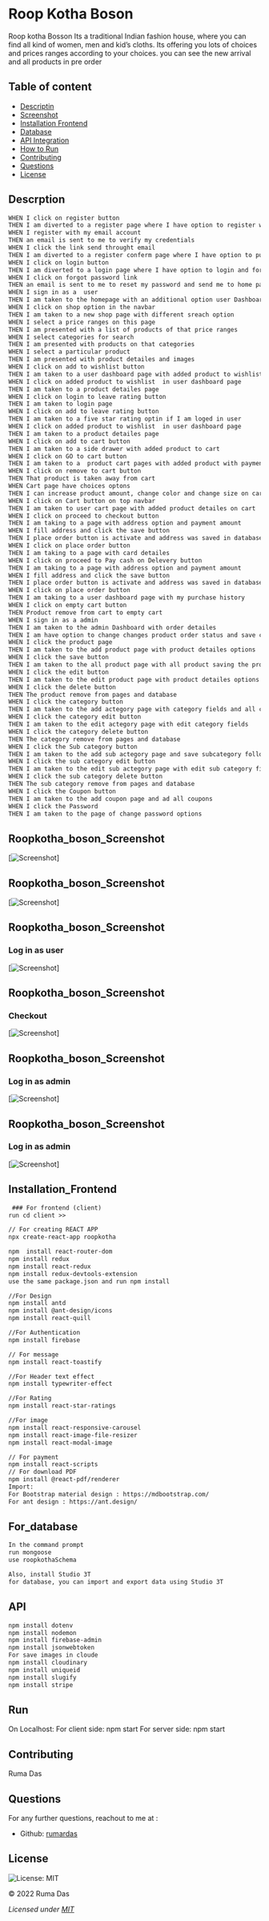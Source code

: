
# Roop Kotha Boson

Roop kotha Bosson Its a traditional Indian fashion house, where you can find all kind of women, men and kid’s cloths. Its offering you lots of choices and prices ranges according to your choices. you can see the new arrival and all products in pre order

## Table of content
- [Descriptin](#Descrption)
- [Screenshot](#Roopkotha_boson_Screenshot)
- [Installation Frontend](#Installation_FrontEnd)
- [Database](#For_database)
- [API Integration](#API)
- [How to Run](#Rum)
- [Contributing](#Contributing)
- [Questions](#Questions)
- [License](#License)

## Descrption
```md
WHEN I click on register button
THEN I am diverted to a register page where I have option to register with my email account.
WHEN I register with my email account
THEN an email is sent to me to verify my credentials
WHEN I click the link send throught email
THEN I am diverted to a register conferm page where I have option to put my password and divert to home page.
WHEN I click on login button
THEN I am diverted to a login page where I have option to login and forgor password as well
WHEN I click on forgot password link
THEN an email is sent to me to reset my password and send me to home page
WHEN I sign in as a  user
THEN I am taken to the homepage with an additional option user Dashboard
WHEN I click on shop option in the navbar
THEN I am taken to a new shop page with different sreach option
WHEN I select a price ranges on this page
THEN I am presented with a list of products of that price ranges
WHEN I select categories for search
THEN I am presented with products on that categories
WHEN I select a particular product
THEN I am presented with product detailes and images
WHEN I click on add to wishlist button
THEN I am taken to a user dashboard page with added product to wishlist
WHEN I click on added product to wishlist  in user dashboard page
THEN I am taken to a product detailes page
WHEN I click on login to leave rating button
THEN I am taken to login page
WHEN I click on add to leave rating button
THEN I am taken to a five star rating optin if I am loged in user
WHEN I click on added product to wishlist  in user dashboard page
THEN I am taken to a product detailes page
WHEN I click on add to cart button
THEN I am taken to a side drawer with added product to cart 
WHEN I click on GO to cart button
THEN I am taken to a  product cart pages with added product with payment options
WHEN I click on remove to cart button
THEN That product is taken away from cart
WHEN Cart page have choices optons
THEN I can increase product amount, change color and change size on cart page
WHEN I click on Cart button on top navbar
THEN I am taken to user cart page with added product detailes on cart
WHEN I click on proceed to checkout button 
THEN I am taking to a page with address option and payment amount
WHEN I fill address and click the save button
THEN I place order button is activate and address was saved in database
WHEN I click on place order button 
THEN I am taking to a page with card detailes
WHEN I click on proceed to Pay cash on Delevery button 
THEN I am taking to a page with address option and payment amount
WHEN I fill address and click the save button
THEN I place order button is activate and address was saved in database
WHEN I click on place order button 
THEN I am taking to a user dashboard page with my purchase history
WHEN I click on empty cart button 
THEN Product remove from cart to empty cart
WHEN I sign in as a admin
THEN I am taken to the admin Dashboard with order detailes
THEN I am have option to change changes product order status and save changes options in database
WHEN I click the product page 
THEN I am taken to the add product page with product detailes options
WHEN I click the save button 
THEN I am taken to the all product page with all product saving the product to database
WHEN I click the edit button 
THEN I am taken to the edit product page with product detailes options
WHEN I click the delete button 
THEN The product remove from pages and database
WHEN I click the category button 
THEN I am taken to the add actegory page with category fields and all categories
WHEN I click the category edit button
THEN I am taken to the edit actegory page with edit category fields
WHEN I click the category delete button
THEN The category remove from pages and database
WHEN I click the Sub category button 
THEN I am taken to the add sub actegory page and save subcategory following any category and showing all sub categories
WHEN I click the sub category edit button
THEN I am taken to the edit sub actegory page with edit sub category fields and categories name
WHEN I click the sub category delete button
THEN The sub category remove from pages and database
WHEN I click the Coupon button 
THEN I am taken to the add coupon page and ad all coupons
WHEN I click the Password 
THEN I am taken to the page of change password options

```

##  Roopkotha_boson_Screenshot

[![Screenshot](./images/video_1.gif)]

##  Roopkotha_boson_Screenshot

[![Screenshot](./images/video_2.gif)]

##  Roopkotha_boson_Screenshot
### Log in as user

[![Screenshot](./images/video_3.gif)]

##  Roopkotha_boson_Screenshot
### Checkout

[![Screenshot](./images/video_6.gif)]

##  Roopkotha_boson_Screenshot
### Log in as admin

[![Screenshot](./images/video_4.gif)]

##  Roopkotha_boson_Screenshot
### Log in as admin

[![Screenshot](./images/video_5.gif)]

## Installation_Frontend
```md
 ### For frontend (client) 
run cd client >>

// For creating REACT APP
npx create-react-app roopkotha

npm  install react-router-dom
npm install redux
npm install react-redux
npm install redux-devtools-extension
use the same package.json and run npm install

//For Design 
npm install antd
npm install @ant-design/icons
npm install react-quill

//For Authentication 
npm install firebase

// For message
npm install react-toastify

//For Header text effect
npm install typewriter-effect

//For Rating
npm install react-star-ratings

//For image 
npm install react-responsive-carousel
npm install react-image-file-resizer
npm install react-modal-image

// For payment 
npm install react-scripts
// For download PDF
npm install @react-pdf/renderer
Import:
For Bootstrap material design : https://mdbootstrap.com/
For ant design : https://ant.design/

```
## For_database
```md
In the command prompt 
run mongoose 
use roopkothaSchema

Also, install Studio 3T
for database, you can import and export data using Studio 3T

```
## API
```md
npm install dotenv
npm install nodemon
npm install firebase-admin
npm install jsonwebtoken
For save images in cloude
npm install cloudinary
npm install uniqueid
npm install slugify
npm install stripe


```
## Run
On Localhost:
For client side: npm start
For server side: npm start

## Contributing

Ruma Das

## Questions

For any further questions, reachout to me at :

- Github: [rumardas](https://github.com/rumardas)

## License

![License: MIT](https://img.shields.io/badge/License-MIT-yellow.svg)

&copy; 2022 Ruma Das

_Licensed under [MIT](./license)_

